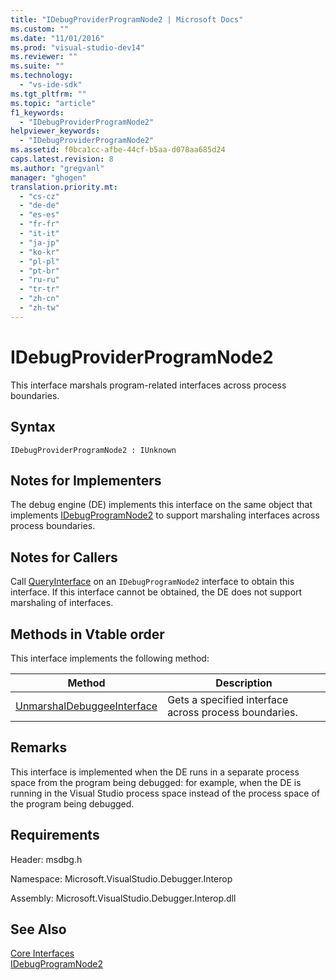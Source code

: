 ```yaml
---
title: "IDebugProviderProgramNode2 | Microsoft Docs"
ms.custom: ""
ms.date: "11/01/2016"
ms.prod: "visual-studio-dev14"
ms.reviewer: ""
ms.suite: ""
ms.technology: 
  - "vs-ide-sdk"
ms.tgt_pltfrm: ""
ms.topic: "article"
f1_keywords: 
  - "IDebugProviderProgramNode2"
helpviewer_keywords: 
  - "IDebugProviderProgramNode2"
ms.assetid: f0bca1cc-afbe-44cf-b5aa-d078aa685d24
caps.latest.revision: 8
ms.author: "gregvanl"
manager: "ghogen"
translation.priority.mt: 
  - "cs-cz"
  - "de-de"
  - "es-es"
  - "fr-fr"
  - "it-it"
  - "ja-jp"
  - "ko-kr"
  - "pl-pl"
  - "pt-br"
  - "ru-ru"
  - "tr-tr"
  - "zh-cn"
  - "zh-tw"
---
```

# IDebugProviderProgramNode2
This interface marshals program-related interfaces across process boundaries.  
  
## Syntax  
  
```  
IDebugProviderProgramNode2 : IUnknown  
```  
  
## Notes for Implementers  
 The debug engine (DE) implements this interface on the same object that implements [IDebugProgramNode2](../../../extensibility/debugger/reference/idebugprogramnode2.md) to support marshaling interfaces across process boundaries.  
  
## Notes for Callers  
 Call [QueryInterface](/visual-cpp/atl/queryinterface) on an `IDebugProgramNode2` interface to obtain this interface. If this interface cannot be obtained, the DE does not support marshaling of interfaces.  
  
## Methods in Vtable order  
 This interface implements the following method:  
  
|Method|Description|  
|------------|-----------------|  
|[UnmarshalDebuggeeInterface](../../../extensibility/debugger/reference/idebugproviderprogramnode2-unmarshaldebuggeeinterface.md)|Gets a specified interface across process boundaries.|  
  
## Remarks  
 This interface is implemented when the DE runs in a separate process space from the program being debugged: for example, when the DE is running in the Visual Studio process space instead of the process space of the program being debugged.  
  
## Requirements  
 Header: msdbg.h  
  
 Namespace: Microsoft.VisualStudio.Debugger.Interop  
  
 Assembly: Microsoft.VisualStudio.Debugger.Interop.dll  
  
## See Also  
 [Core Interfaces](../../../extensibility/debugger/reference/core-interfaces.md)   
 [IDebugProgramNode2](../../../extensibility/debugger/reference/idebugprogramnode2.md)